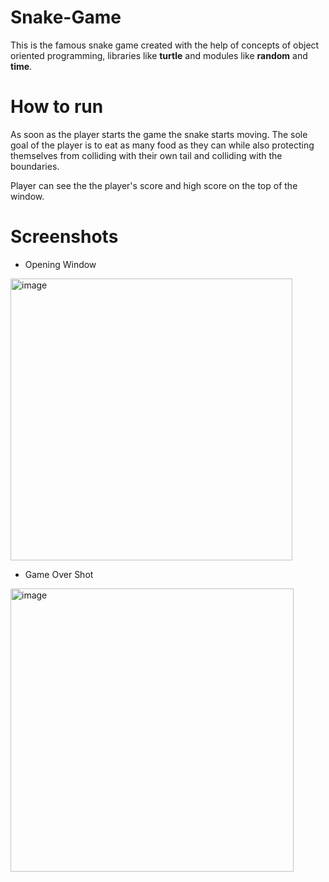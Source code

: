 # Snake-Game

This is the famous snake game created with the help of concepts of object oriented programming, libraries like **turtle** and modules like **random** and **time**.

# How to run 

As soon as the player starts the game the snake starts moving. The sole goal of the player is to eat as many food as they can while also protecting themselves from colliding with their own tail and colliding with the boundaries.

Player can see the the player's score and high score on the top of the window.

# Screenshots

* Opening Window

<img width="451" alt="image" src="https://user-images.githubusercontent.com/103064401/187721813-f8428013-dc8c-4d6b-93ca-d31e2a21697b.png">

* Game Over Shot

<img width="453" alt="image" src="https://user-images.githubusercontent.com/103064401/187723386-ef1a0cb5-5059-4340-a681-92cc6c35d976.png">

